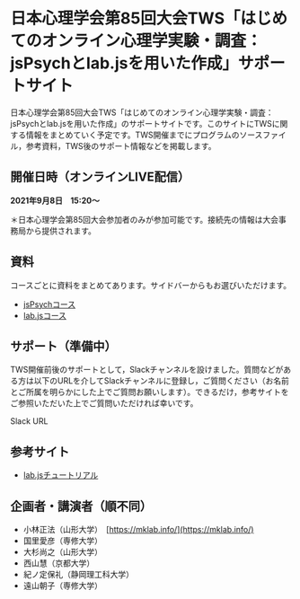 # 日本心理学会第85回大会TWS「はじめてのオンライン心理学実験・調査：jsPsychとlab.jsを用いた作成」サポートサイト

日本心理学会第85回大会TWS「はじめてのオンライン心理学実験・調査：jsPsychとlab.jsを用いた作成」のサポートサイトです。このサイトにTWSに関する情報をまとめていく予定です。TWS開催までにプログラムのソースファイル，参考資料，TWS後のサポート情報などを掲載します。

## 開催日時（オンラインLIVE配信）

**2021年9月8日　15:20〜**

＊日本心理学会第85回大会参加者のみが参加可能です。接続先の情報は大会事務局から提供されます。


## 資料
コースごとに資料をまとめてあります。サイドバーからもお選びいただけます。

 * [jsPsychコース](./jsPsych/README.md)
 * [lab.jsコース](./labjs/README.md)

## サポート（準備中）

TWS開催前後のサポートとして，Slackチャンネルを設けました。質問などがある方は以下のURLを介してSlackチャンネルに登録し，ご質問ください（お名前とご所属を明らかにした上でご質問お願いします）。できるだけ，参考サイトをご参照いただいた上でご質問いただければ幸いです。

Slack URL 

## 参考サイト

 * [lab.jsチュートリアル](https://labjs.yucis.net/)

## 企画者・講演者（順不同）
 * 小林正法（山形大学）　[https://mklab.info/](https://mklab.info/)
 * 国里愛彦（専修大学）
 * 大杉尚之（山形大学）
 * 西山慧（京都大学）
 * 紀ノ定保礼（静岡理工科大学）
 * 遠山朝子（専修大学）
